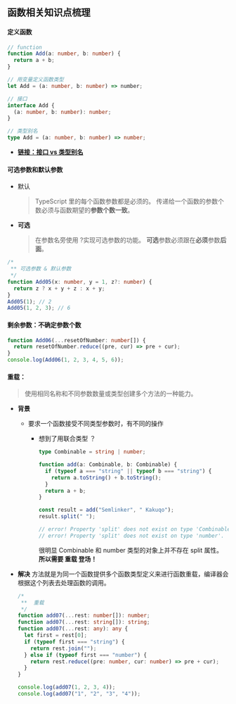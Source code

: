 ## 函数相关知识点梳理

#### 定义函数

```ts
// function
function Add(a: number, b: number) {
  return a + b;
}

// 用变量定义函数类型
let Add = (a: number, b: number) => number;

// 接口
interface Add {
  (a: number, b: number): number;
}

// 类型别名
type Add = (a: number, b: number) => number;
```

- **[链接：接口 vs 类型别名](https://juejin.cn/post/6844904114925600776)**

#### 可选参数和默认参数

- 默认
  > TypeScript 里的每个函数参数都是必须的。
  > 传递给一个函数的参数个数必须与函数期望的**参数个数一致**。
- **可选**
  > 在参数名旁使用 ?实现可选参数的功能。
  > **可选**参数必须跟在**必须**参数**后面**。

```ts
/*
 ** 可选参数 & 默认参数
 */
function Add05(x: number, y = 1, z?: number) {
  return z ? x + y + z : x + y;
}
Add05(1); // 2
Add05(1, 2, 3); // 6
```

#### 剩余参数：不确定参数个数

```ts
function Add06(...resetOfNumber: number[]) {
  return resetOfNumber.reduce((pre, cur) => pre + cur);
}
console.log(Add06(1, 2, 3, 4, 5, 6));
```

#### 重载：

> 使用相同名称和不同参数数量或类型创建多个方法的一种能力。

- **背景**

  - 要求一个函数接受不同类型参数时，有不同的操作

    - 想到了用联合类型 ？

      ```ts
      type Combinable = string | number;

      function add(a: Combinable, b: Combinable) {
        if (typeof a === "string" || typeof b === "string") {
          return a.toString() + b.toString();
        }
        return a + b;
      }

      const result = add("Semlinker", " Kakuqo");
      result.split(" ");

      // error! Property 'split' does not exist on type 'Combinable'.
      // error! Property 'split' does not exist on type 'number'.
      ```

      很明显 Combinable 和 number 类型的对象上并不存在 split 属性。**所以需要 重载 登场！**

- **解决**
  方法就是为同一个函数提供多个函数类型定义来进行函数重载，编译器会根据这个列表去处理函数的调用。

  ```ts
  /*
   **  重载
   */
  function add07(...rest: number[]): number;
  function add07(...rest: string[]): string;
  function add07(...rest: any): any {
    let first = rest[0];
    if (typeof first === "string") {
      return rest.join("");
    } else if (typeof first === "number") {
      return rest.reduce((pre: number, cur: number) => pre + cur);
    }
  }

  console.log(add07(1, 2, 3, 4));
  console.log(add07("1", "2", "3", "4"));
  ```

